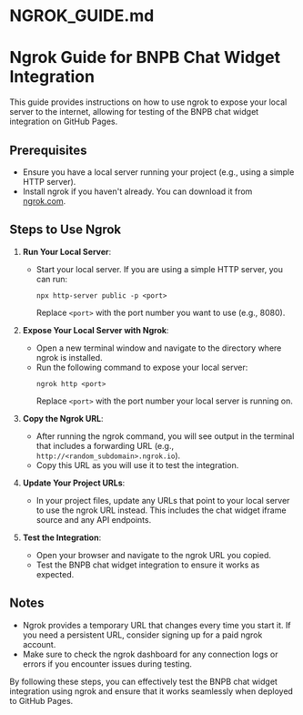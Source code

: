 # NGROK_GUIDE.md

# Ngrok Guide for BNPB Chat Widget Integration

This guide provides instructions on how to use ngrok to expose your local server to the internet, allowing for testing of the BNPB chat widget integration on GitHub Pages.

## Prerequisites

- Ensure you have a local server running your project (e.g., using a simple HTTP server).
- Install ngrok if you haven't already. You can download it from [ngrok.com](https://ngrok.com/download).

## Steps to Use Ngrok

1. **Run Your Local Server**:
   - Start your local server. If you are using a simple HTTP server, you can run:
     ```
     npx http-server public -p <port>
     ```
     Replace `<port>` with the port number you want to use (e.g., 8080).

2. **Expose Your Local Server with Ngrok**:
   - Open a new terminal window and navigate to the directory where ngrok is installed.
   - Run the following command to expose your local server:
     ```
     ngrok http <port>
     ```
     Replace `<port>` with the port number your local server is running on.

3. **Copy the Ngrok URL**:
   - After running the ngrok command, you will see output in the terminal that includes a forwarding URL (e.g., `http://<random_subdomain>.ngrok.io`).
   - Copy this URL as you will use it to test the integration.

4. **Update Your Project URLs**:
   - In your project files, update any URLs that point to your local server to use the ngrok URL instead. This includes the chat widget iframe source and any API endpoints.

5. **Test the Integration**:
   - Open your browser and navigate to the ngrok URL you copied.
   - Test the BNPB chat widget integration to ensure it works as expected.

## Notes

- Ngrok provides a temporary URL that changes every time you start it. If you need a persistent URL, consider signing up for a paid ngrok account.
- Make sure to check the ngrok dashboard for any connection logs or errors if you encounter issues during testing.

By following these steps, you can effectively test the BNPB chat widget integration using ngrok and ensure that it works seamlessly when deployed to GitHub Pages.